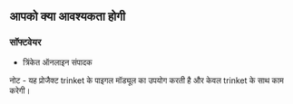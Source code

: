 ## आपको क्या आवश्यकता होगी

### सॉफ्टवेयर

+ त्रिंकेत ऑनलाइन संपादक

नोट - यह प्रोजैक्ट trinket के पाइगल मॉड्यूल का उपयोग करती है और केवल trinket के साथ काम करेगी।